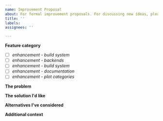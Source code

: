 ```yaml
---
name: Improvement Proposal
about: For formal improvement proposals. For discussing new ideas, please use the "Small Ideas 💡" link below.
title: ''
labels: 
assignees: ''

---
```


**Feature category**
- [ ] *enhancement - build system*
- [ ] *enhancement - backends*
- [ ] *enhancement - build system*
- [ ] *enhancement - documentation*
- [ ] *enhancement - plot categories*

**The problem**
<!--Please be civil. This is an environment for collaboration.-->

**The solution I'd like**

**Alternatives I've considered**

**Additional context**
<!--optional-->
